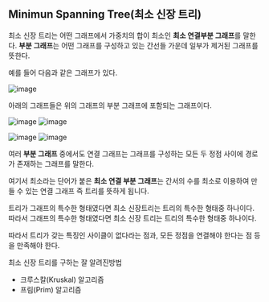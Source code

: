 ## Minimun Spanning Tree(최소 신장 트리)

최소 신장 트리는 어떤 그래프에서 가중치의 합이 최소인 **최소 연결부분 그래프**를 말한다. **부분 그래프**는 어떤 그래프를 구성하고 있는 간선들 가운데 일부가 제거된 그래프를 뜻한다.


예를 들어 다음과 같은 그래프가 있다.


![image](https://user-images.githubusercontent.com/51642448/131949023-58ac8f50-fa63-4229-b565-8553b4beb0b7.png)

아래의 그래프들은 위의 그래프의 부분 그래프에 포함되는 그래프이다.


![image](https://user-images.githubusercontent.com/51642448/131949088-95dcad8b-b509-4285-a37d-d1fe4e38dfd2.png)
  ![image](https://user-images.githubusercontent.com/51642448/131949112-5a3cfa82-c2b6-4558-82de-41ee9299e5f3.png)



![image](https://user-images.githubusercontent.com/51642448/131949134-ebd115ab-7b93-45a4-a9ad-61117950c540.png)
  ![image](https://user-images.githubusercontent.com/51642448/131949163-54dc3767-163a-4945-86f4-6cdaf95bac3d.png)



여러 **부분 그래프** 중에서도 연결 그래프는 그래프를 구성하는 모든 두 정점 사이에 경로가 존재하는 그래프를 말한다.

여기서 최소라는 단어가 붙은 **최소 연결 부분 그래프**는 간서의 수를 최소로 이용하여 만들 수 있는 연결 그래프 즉 트리를 뜻하게 됩니다. 

트리가 그래프의 특수한 형태였다면 최소 신장트리는 트리의 특수한 형태중 하나이다. 따라서 그래프의 특수한 형태였다면 최소 신장 트리는 트리의 특수한 형태중 하나이다.

따라서 트리가 갖는 특징인 사이클이 없다라는 점과, 모든 정점을 연결해야 한다는 점 등을 만족해야 한다.


최소 신장 트리를 구하는 잘 알려진방법
- 크루스칼(Kruskal) 알고리즘
- 프림(Prim) 알고리즘